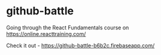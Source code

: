 # github-battle
Going through the React Fundamentals course on https://online.reacttraining.com/

Check it out - https://github-battle-b6b2c.firebaseapp.com/
